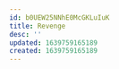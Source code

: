 ```yaml
---
id: b0UEW25NNhE0McGKLuIuK
title: Revenge
desc: ''
updated: 1639759165189
created: 1639759165189
---
```


